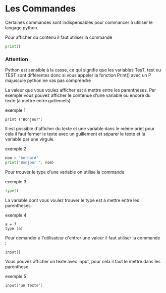 # Les Commandes

Certaines commandes sont indispensables pour commancer à utiliser le langage python.

Pour afficher du contenu il faut utiliser la commande 

````Python
print()
````

### Attention
Python est sensible à la casse, ce qui signifie que les variables TesT, test ou TEST sont différentes donc si vous appeler la fonction Print() avec un P majuscule python ne vas pas comprendre 

La valeur que vous voulez afficher est à mettre entre les parenthèses. 
Par exemple vous pouvez afficher le contenue d'une variable ou encore du texte (à mettre entre guillemets) 

exemple 1 

````
print ('Bonjour')
````

Il est possible d'afficher du texte et une variable dans le même print pour cela il faut fermer le texte avec un guillement et séparer le texte et la variable par une virgule.

exemple 2

````Python
nom = 'bernard'
print("Bonjour ", nom)
````

Pour trouver le type d'une variable on utilise la commande 

exemple 3

````Python
type()
````

La variable dont vous voulez trouver le type est à mettre entre les parenthèses. 

exemple 4

````
a = 7
type (a)
````

Pour demander à l'utilisateur d'entrer une valeur il faut utiliser la commande :

````
input()
````
Vous pouvez afficher un texte avec input, pour cela il faut le mettre dans les parenthèse

exemple 5
````
input('un texte')
````


